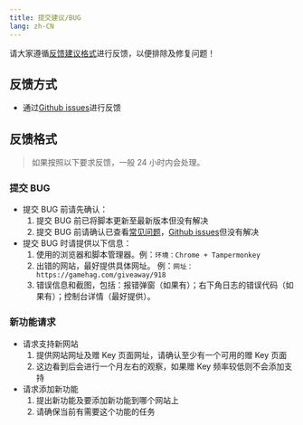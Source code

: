 ```yaml
---
title: 提交建议/BUG
lang: zh-CN
---
```


请大家遵循[反馈建议格式](#反馈格式)进行反馈，以便排除及修复问题！

## 反馈方式

- 通过[Github issues](https://github.com/HCLonely/auto-task/issues/new)进行反馈

## 反馈格式

> 如果按照以下要求反馈，一般 24 小时内会处理。

### 提交 BUG

- 提交 BUG 前请先确认：
  1. 提交 BUG 前已将脚本更新至最新版本但没有解决
  2. 提交 BUG 前请确认已查看[常见问题](/FAQ/)，[Github issues](https://github.com/HCLonely/auto-task/issues)但没有解决
- 提交 BUG 时请提供以下信息：
  1. 使用的浏览器和脚本管理器。例：`环境：Chrome + Tampermonkey`
  2. 出错的网站，最好提供具体网址。 例：`网址：https://gamehag.com/giveaway/918`
  3. 错误信息和截图，包括：报错弹窗（如果有）；右下角日志的错误代码（如果有）；控制台详情（最好提供）。

### 新功能请求

- 请求支持新网站
  1. 提供网站网址及赠 Key 页面网址，请确认至少有一个可用的赠 Key 页面
  2. 这边看到后会进行一个月左右的观察，如果赠 Key 频率较低则不会添加支持
- 请求添加新功能
  1. 提出新功能及要添加新功能到哪个网站上
  2. 请确保当前有需要这个功能的任务
